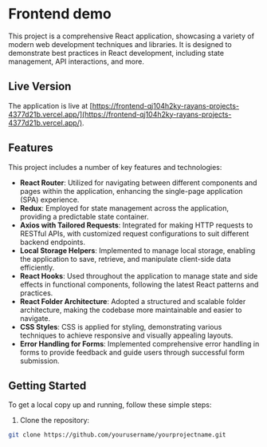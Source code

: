 # Frontend demo

This project is a comprehensive React application, showcasing a variety of modern web development techniques and libraries. It is designed to demonstrate best practices in React development, including state management, API interactions, and more.

## Live Version

The application is live at [https://frontend-qj104h2ky-rayans-projects-4377d21b.vercel.app/](https://frontend-qj104h2ky-rayans-projects-4377d21b.vercel.app/).

## Features

This project includes a number of key features and technologies:

- **React Router**: Utilized for navigating between different components and pages within the application, enhancing the single-page application (SPA) experience.
- **Redux**: Employed for state management across the application, providing a predictable state container.
- **Axios with Tailored Requests**: Integrated for making HTTP requests to RESTful APIs, with customized request configurations to suit different backend endpoints.
- **Local Storage Helpers**: Implemented to manage local storage, enabling the application to save, retrieve, and manipulate client-side data efficiently.
- **React Hooks**: Used throughout the application to manage state and side effects in functional components, following the latest React patterns and practices.
- **React Folder Architecture**: Adopted a structured and scalable folder architecture, making the codebase more maintainable and easier to navigate.
- **CSS Styles**: CSS is applied for styling, demonstrating various techniques to achieve responsive and visually appealing layouts.
- **Error Handling for Forms**: Implemented comprehensive error handling in forms to provide feedback and guide users through successful form submission.

## Getting Started

To get a local copy up and running, follow these simple steps:

1. Clone the repository:
```bash
git clone https://github.com/yourusername/yourprojectname.git
